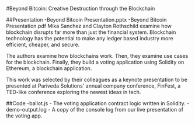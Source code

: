 #Beyond Bitcoin: Creative Destruction through the Blockchain

##Presentation
-Beyond Bitcoin Presentation.pptx
-Beyond Bitcoin Presentation.pdf
Mika Sanchez and Clayton Rothschild examine how blockchain disrupts far more than just the financial system. Blockchain technology has the potential to make any ledger based industry more efficient, cheaper, and secure.

The authors examine how blockchains work. Then, they examine use cases for the blockchain. Finally, they build a voting application using Solidity on Ethereum, a blockchain application.

This work was selected by their colleagues as a keynote presentation to be presented at Pariveda Solutions' annual company conference, FinFest, a TED-like conference exploring the newest ideas in tech.

##Code
-ballot.js - The voting application contract logic written in Solidity.
-demo-output.log - A copy of the console log from our live presentation of the voting app.
